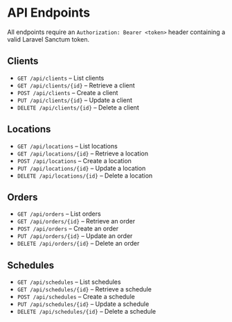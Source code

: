 # API Endpoints

All endpoints require an `Authorization: Bearer <token>` header containing a valid Laravel Sanctum token.

## Clients
- `GET /api/clients` – List clients
- `GET /api/clients/{id}` – Retrieve a client
- `POST /api/clients` – Create a client
- `PUT /api/clients/{id}` – Update a client
- `DELETE /api/clients/{id}` – Delete a client

## Locations
- `GET /api/locations` – List locations
- `GET /api/locations/{id}` – Retrieve a location
- `POST /api/locations` – Create a location
- `PUT /api/locations/{id}` – Update a location
- `DELETE /api/locations/{id}` – Delete a location

## Orders
- `GET /api/orders` – List orders
- `GET /api/orders/{id}` – Retrieve an order
- `POST /api/orders` – Create an order
- `PUT /api/orders/{id}` – Update an order
- `DELETE /api/orders/{id}` – Delete an order

## Schedules
- `GET /api/schedules` – List schedules
- `GET /api/schedules/{id}` – Retrieve a schedule
- `POST /api/schedules` – Create a schedule
- `PUT /api/schedules/{id}` – Update a schedule
- `DELETE /api/schedules/{id}` – Delete a schedule

